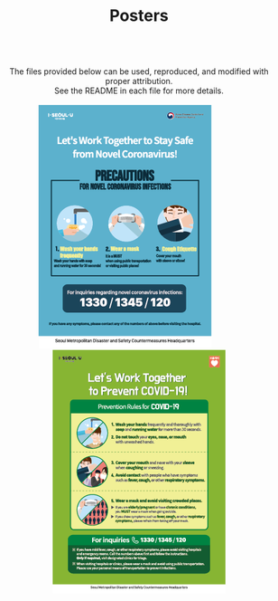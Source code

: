 ﻿---
title: Posters
layout: posters
---
<div class="container">
    <br />
    <center>
        The files provided below can be used, reproduced, and modified with proper attribution.<br />
        See the README in each file for more details.<br />
        <br />
        <a href="/cdn/zip/poster1.zip"><img src="/cdn/img/poster1_preview.png" alt style="margin: 0px 50px 0px 0;" draggable="false" /></a>
        <a href="/cdn/zip/poster2.zip"><img src="/cdn/img/poster2_preview.png" alt style="margin: 0px 0px 0px 0;" draggable="false" /></a>
    </center>
</div>

